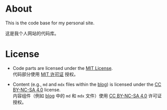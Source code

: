 # About

This is the code base for my personal site.

这是我个人网站的代码库。

# License

- Code parts are licensed under the [MIT License](LICENSE). <br />
代码部分使用 [MIT 许可证](LICENSE) 授权。<br />

- Content (e.g., `md` and `mdx` files within the [blog](blog)) is licensed under the [CC BY-NC-SA 4.0](LICENSE-content) license. <br/>
内容组件（例如 [blog](blog) 中的 `md` 和 `mdx` 文件）使用 [CC BY-NC-SA 4.0](LICENSE-content) 许可证授权。<br/>
